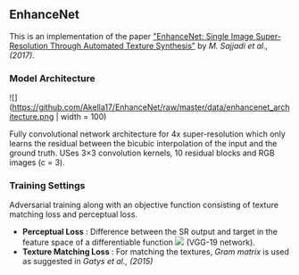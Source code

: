 ## EnhanceNet

This is an implementation of the paper ["EnhanceNet: Single Image Super-Resolution Through Automated Texture Synthesis"](https://arxiv.org/abs/1612.07919) by *M. Sajjadi et al., (2017)*.

### Model Architecture

![](https://github.com/Akella17/EnhanceNet/raw/master/data/enhancenet_architecture.png | width = 100)

Fully convolutional network architecture for 4x super-resolution which only learns the residual between the bicubic interpolation of the input and the ground truth. USes 3×3 convolution kernels, 10 residual blocks and RGB images (c = 3).

### Training Settings
Adversarial training along with an objective function consisting of texture matching loss and perceptual loss.

- **Perceptual Loss** : Difference between the SR output and target in the feature space of a differentiable function ![](https://latex.codecogs.com/gif.latex?\phi) (VGG-19 network).
- **Texture Matching Loss** : For matching the textures, *Gram matrix* is used as suggested in *Gatys et al., (2015)*[](https://arxiv.org/abs/1508.06576)

